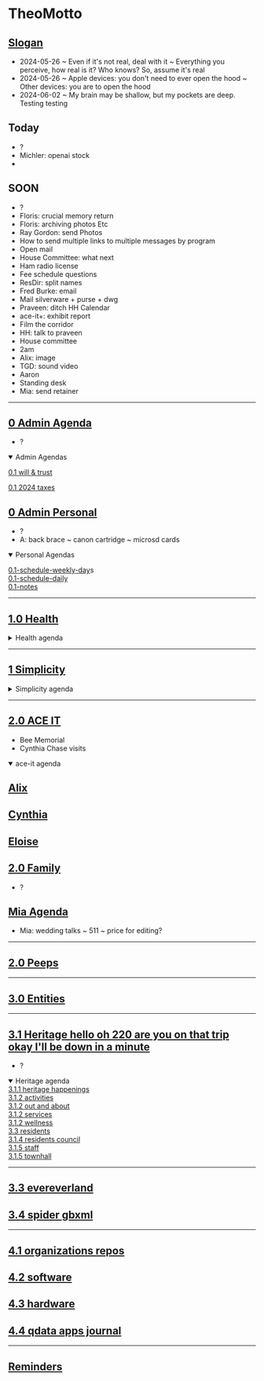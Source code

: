 # TheoMotto

## <a href="" onclick="parent.location.hash=&quot;https://api.github.com/repos/theo-armour/pages/contents/00-snippets/1-slogan-of-the-day.md&quot;">Slogan</a>

* 2024-05-26 ~ Even if it's not real, deal with it ~ Everything you perceive, how real is it? Who knows? So, assume it's real
* 2024-05-26 ~ Apple devices: you don't need to ever open the hood ~ Other devices: you are to open the hood 
* 2024-06-02 ~ My brain may be shallow, but my pockets are deep. Testing testing

## Today

* ?
* Michler: openai stock
*   

## SOON

* ?
* Floris: crucial memory return
* Floris: archiving photos Etc
* Ray Gordon: send Photos
* How to send multiple links to multiple messages by program
* Open mail
* House Committee: what next
* Ham radio license
* Fee schedule questions
* ResDir: split names
* Fred Burke: email
* Mail silverware + purse + dwg
* Praveen: ditch HH Calendar
* ace-it+: exhibit report
* Film the corridor
* HH: talk to praveen
* House committee
* 2am
* Alix: image
* TGD: sound video
* Aaron
* Standing desk
* Mia: send retainer

***

## <a href="" onclick="parent.location.hash=&quot;https://api.github.com/repos/theo-armour/agenda/contents/0-admin/0-admin-agenda.md&quot;">0 Admin Agenda</a>

* ?

<details open=""><summary>Admin Agendas</summary><p></p><p><a href="" onclick="parent.location.hash=&quot;https://api.github.com/repos/theo-armour/agenda/contents/0-admin/will-trust/0-will-trust-agenda.md&quot;">0.1 will &amp; trust</a><br></p><p><a href="" onclick="parent.location.hash=&quot;https://api.github.com/repos/theo-armour/agenda/contents/0-admin/taxes/0-2024-taxes-agenda.md&quot;">0.1 2024 taxes</a><br></p></details>

## <a href="" onclick="parent.location.hash=&quot;https://api.github.com/repos/theo-armour/agenda/contents/0-admin-personal/0-admin-personal.md&quot;">0 Admin Personal</a>

* ?
* A: back brace ~ canon cartridge ~ microsd cards

<details open=""><summary>Personal Agendas</summary><p></p><p><a href="" onclick="parent.location.hash=&quot;https://api.github.com/repos/theo-armour/agenda/contents/1-schedule-weekly.md&quot;">0.1-schedule-weekly-day</a>s<br><a href="" onclick="parent.location.hash=&quot;https://api.github.com/repos/theo-armour/agenda/contents/1-schedule-daily.md&quot;">0.1-schedule-daily</a><br><a href="" onclick="parent.location.hash=&quot;https://api.github.com/repos/theo-armour/agenda/contents/1-notes.md&quot;">0.1-notes</a><br></p><p></p></details>

***

## <a href="" onclick="parent.location.hash=&quot;https://api.github.com/repos/theo-armour/agenda/contents/1-health/0-health-agenda.md&quot;">1.0 Health</a>

<details><summary>Health agenda</summary><p></p><p><a href="" onclick="parent.location.hash=&quot;https://api.github.com/repos/theo-armour/agenda/contents/1-health/dentistry.md&quot;">dentistry</a><br></p><p><a href="" onclick="parent.location.hash=&quot;https://api.github.com/repos/theo-armour/agenda/contents/1-health/dermatology.md&quot;">dermatology</a><br></p><p><a href="" onclick="parent.location.hash=&quot;https://api.github.com/repos/theo-armour/agenda/contents/1-health/gastroenterology.md&quot;">gastroenterology</a><br></p><p><a href="" onclick="parent.location.hash=&quot;https://api.github.com/repos/theo-armour/agenda/contents/1-health/ophthalmology.md&quot;">ophthalmology</a><br></p><p><a href="" onclick="parent.location.hash=&quot;https://api.github.com/repos/theo-armour/agenda/contents/1-health/2-pph.md&quot;">pph</a><br></p><p><a href="" onclick="parent.location.hash=&quot;https://api.github.com/repos/theo-armour/agenda/contents/1-health/1-health-history.md&quot;">1.1 Health History</a><br><a href="" onclick="parent.location.hash=&quot;https://api.github.com/repos/theo-armour/agenda/contents/1-health/1-health-insurance.md&quot;">1.1 Health Insurance</a><br><a href="" onclick="parent.location.hash=&quot;https://api.github.com/repos/theo-armour/agenda/contents/1-health/1-health-journal.md&quot;">1.1 Health Journal</a><br><a href="" onclick="parent.location.hash=&quot;https://api.github.com/repos/theo-armour/agenda/contents/1-health/1-health-providers.md&quot;">1.1 Health Providers</a><br><a href="" onclick="parent.location.hash=&quot;https://api.github.com/repos/theo-armour/agenda/contents/1-health/1-health-reference.md&quot;">1.1 Health Reference</a><br><a href="" onclick="parent.location.hash=&quot;https://api.github.com/repos/theo-armour/agenda/contents/1-health/1-health-suppliers.md&quot;">1.1 Health Suppliers</a><br><a href="" onclick="parent.location.hash=&quot;https://api.github.com/repos/theo-armour/agenda/contents/1-health/2-pt-exercise-routines-daily.md&quot;">1.2 PT Exercises Daily</a><br></p></details>

***

## <a href="" onclick="parent.location.hash=&quot;https://api.github.com/repos/theo-armour/agenda/contents/1-simplicity/0-simplicity-agenda.md&quot;">1 Simplicity</a>

<details><summary>Simplicity agenda</summary><p><a href="" onclick="parent.location.hash=&quot;https://api.github.com/repos/theo-armour/agenda/contents/1-simplicity/archiving/0-archiving-agenda.md&quot;">1.1 Archiving</a></p><p><a href="" onclick="parent.location.hash=&quot;https://api.github.com/repos/theo-armour/agenda/contents/1-simplicity/claudia/0-archiving-agenda.md&quot;">1.2 Claudia</a></p><p></p></details>

***

## <a href="" onclick="parent.location.hash=&quot;https://api.github.com/repos/theo-armour/agenda/contents/2-ace-it/0-ace-it-agenda.md&quot;">2.0 ACE IT</a>

* Bee Memorial
* Cynthia Chase visits

<details open=""><summary>ace-it agenda</summary><h2 id="ahrefonclickparentlocationhashquothttpsapigithubcomrepostheoarmouragendacontents2aceitalixmdquotalixa"><a href="" onclick="parent.location.hash=&quot;https://api.github.com/repos/theo-armour/agenda/contents/2-ace-it/alix.md&quot;">Alix</a></h2><p></p><h2 id="ahrefonclickparentlocationhashquothttpsapigithubcomrepostheoarmouragendacontents2aceitcynthiamdquotcynthiaa"><a href="" onclick="parent.location.hash=&quot;https://api.github.com/repos/theo-armour/agenda/contents/2-ace-it/cynthia.md&quot;">Cynthia</a></h2><p></p><h2 id="ahrefonclickparentlocationhashquothttpsapigithubcomrepostheoarmouragendacontents2aceiteloisemdquoteloisea"><a href="" onclick="parent.location.hash=&quot;https://api.github.com/repos/theo-armour/agenda/contents/2-ace-it/eloise.md&quot;">Eloise</a></h2><p></p></details>

## <a href="" onclick="parent.location.hash=&quot;https://api.github.com/repos/theo-armour/agenda/contents/2-family/0-family-agenda.md&quot;">2.0 Family</a>

* ?

## <a href="" onclick="parent.location.hash=&quot;https://api.github.com/repos/theo-armour/agenda/contents/2-family/mia-cotton-harlock/mia-agenda.md&quot;">Mia Agenda</a>

* Mia: wedding talks ~ 511 ~ price for editing?

***

## <a href="" onclick="parent.location.hash=&quot;https://api.github.com/repos/theo-armour/agenda/contents/2-peeps/0-peeps-agenda.md&quot;">2.0 Peeps</a>

***

## <a href="" onclick="parent.location.hash=&quot;https://api.github.com/repos/theo-armour/agenda/contents/3-0-entities/0-entities-agenda.md&quot;">3.0 Entities</a>

***

## <a href="" onclick="parent.location.hash=&quot;https://api.github.com/repos/theo-armour/agenda/contents/3-1-heritage/0-heritage-agenda.md&quot;">3.1 Heritage&nbsp;hello&nbsp;oh 220 are you on that trip okay&nbsp;I'll be down in a minute</a>

* ?

<details open=""><summary>Heritage agenda</summary> <a href="" onclick="parent.location.hash=&quot;https://api.github.com/repos/theo-armour/agenda/contents/3-1-heritage/3-1-heritage-happenings/0-heritage-happenings-agenda.md&quot;">3.1.1 heritage happenings</a><br><a href="" onclick="parent.location.hash=&quot;https://api.github.com/repos/theo-armour/agenda/contents/3-1-heritage/3-2-activities/0-activities.md&quot;">3.1.2 activities</a><br><a href="" onclick="parent.location.hash=&quot;https://api.github.com/repos/theo-armour/agenda/contents/3-1-heritage/3-2-out-and-about/0-out-and-about.md&quot;">3.1.2 out and about</a><br><a href="" onclick="parent.location.hash=&quot;https://api.github.com/repos/theo-armour/agenda/contents/3-1-heritage/3-2-services/0-services.md&quot;">3.1.2 services</a><br><a href="" onclick="parent.location.hash=&quot;https://api.github.com/repos/theo-armour/agenda/contents/3-1-heritage/3-2-wellness/0-wellness.md&quot;">3.1.2 wellness</a><br><a href="" onclick="parent.location.hash=&quot;https://api.github.com/repos/theo-armour/agenda/contents/3-1-heritage/3-3-residents/0-residents.md&quot;">3.3 residents</a><br><a href="" onclick="parent.location.hash=&quot;https://api.github.com/repos/theo-armour/agenda/contents/3-1-heritage/3-4-residents-council/1-residents-council.md&quot;">3.1.4 residents council</a><br><a href="" onclick="parent.location.hash=&quot;https://api.github.com/repos/theo-armour/agenda/contents/3-1-heritage/3-5-staff/1-staff.md&quot;">3.1.5 staff</a><br><a href="" onclick="parent.location.hash=&quot;https://api.github.com/repos/theo-armour/agenda/contents/3-1-heritage/3-5-townhall/0-townhall.md&quot;">3.1.5 townhall</a></details>

***

## <a href="" onclick="parent.location.hash=&quot;https://api.github.com/repos/theo-armour/agenda/contents/3-3-evereverland/0-evereverland-agenda.md&quot;">3.3 evereverland<br></a>

## <a href="" onclick="parent.location.hash=&quot;https://api.github.com/repos/theo-armour/agenda/contents/3-4-spider-gbxml/0-spider-gbxml-agenda.md&quot;">3.4 spider gbxml</a>

***

## <a href="" onclick="parent.location.hash=&quot;https://api.github.com/repos/theo-armour/agenda/contents/4-1-organizations-repos/0-organizations-repos.md&quot;">4.1 organizations repos<br></a>

## <a href="" onclick="parent.location.hash=&quot;https://api.github.com/repos/theo-armour/agenda/contents/4-2-software/0-software-agenda.md&quot;">4.2 software<br></a>

## <a href="" onclick="parent.location.hash=&quot;https://api.github.com/repos/theo-armour/agenda/contents/4-3-hardware/0-hardware-agenda.md&quot;">4.3 hardware<br></a>

## <a href="" onclick="parent.location.hash=&quot;https://api.github.com/repos/theo-armour/agenda/contents/4-4-qdata-apps-journal/0-qdata.md&quot;">4.4 qdata apps journal</a>

***

## <a href="" onclick="parent.location.hash=&quot;https://api.github.com/repos/theo-armour/agenda/contents/0-reminders.md&quot;">Reminders</a>